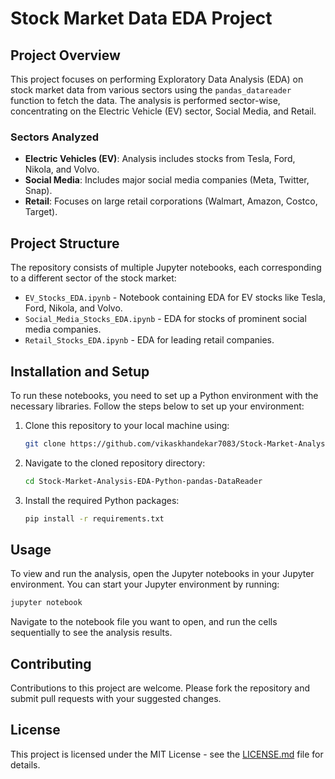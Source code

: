 
# Stock Market Data EDA Project

## Project Overview

This project focuses on performing Exploratory Data Analysis (EDA) on stock market data from various sectors using the `pandas_datareader` function to fetch the data. The analysis is performed sector-wise, concentrating on the Electric Vehicle (EV) sector, Social Media, and Retail.

### Sectors Analyzed

- **Electric Vehicles (EV)**: Analysis includes stocks from Tesla, Ford, Nikola, and Volvo.
- **Social Media**: Includes major social media companies (Meta, Twitter, Snap).
- **Retail**: Focuses on large retail corporations (Walmart, Amazon, Costco, Target).

## Project Structure

The repository consists of multiple Jupyter notebooks, each corresponding to a different sector of the stock market:

- `EV_Stocks_EDA.ipynb` - Notebook containing EDA for EV stocks like Tesla, Ford, Nikola, and Volvo.
- `Social_Media_Stocks_EDA.ipynb` - EDA for stocks of prominent social media companies.
- `Retail_Stocks_EDA.ipynb` - EDA for leading retail companies.

## Installation and Setup

To run these notebooks, you need to set up a Python environment with the necessary libraries. Follow the steps below to set up your environment:

1. Clone this repository to your local machine using:
   ```bash
   git clone https://github.com/vikaskhandekar7083/Stock-Market-Analysis-EDA/tree/master/Stock-Market-Analysis-EDA
   ```

2. Navigate to the cloned repository directory:
   ```bash
   cd Stock-Market-Analysis-EDA-Python-pandas-DataReader
   ```
3. Install the required Python packages:
   ```bash
   pip install -r requirements.txt
   ```

## Usage

To view and run the analysis, open the Jupyter notebooks in your Jupyter environment. You can start your Jupyter environment by running:

```bash
jupyter notebook
```

Navigate to the notebook file you want to open, and run the cells sequentially to see the analysis results.

## Contributing

Contributions to this project are welcome. Please fork the repository and submit pull requests with your suggested changes.

## License

This project is licensed under the MIT License - see the [LICENSE.md](LICENSE) file for details.
 
